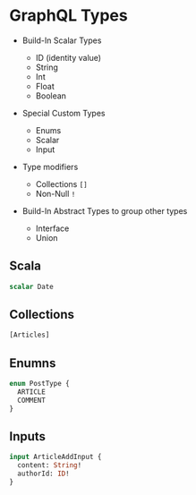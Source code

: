# GraphQL Types

- Build-In Scalar Types

  - ID (identity value)
  - String
  - Int
  - Float
  - Boolean

- Special Custom Types

  - Enums
  - Scalar
  - Input

- Type modifiers
  - Collections `[]`
  - Non-Null `!`

- Build-In Abstract Types to group other types

  - Interface
  - Union

## Scala

```graphql
scalar Date
```

## Collections

```graphql
[Articles]
```


## Enumns

```graphql
enum PostType {
  ARTICLE
  COMMENT
}
```

## Inputs

```graphql
input ArticleAddInput {
  content: String!
  authorId: ID!
}
```

